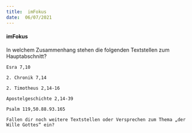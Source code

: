 ```yaml
---
title:  imFokus
date:  06/07/2021
---
```


#### imFokus

In welchem Zusammenhang stehen die folgenden Textstellen zum Hauptabschnitt?

`Esra 7,10`

`2. Chronik 7,14`

`2. Timotheus 2,14-16`

`Apostelgeschichte 2,14-39`

`Psalm 119,50.88.93.165`

`Fallen dir noch weitere Textstellen oder Versprechen zum Thema „der Wille Gottes“ ein?`
